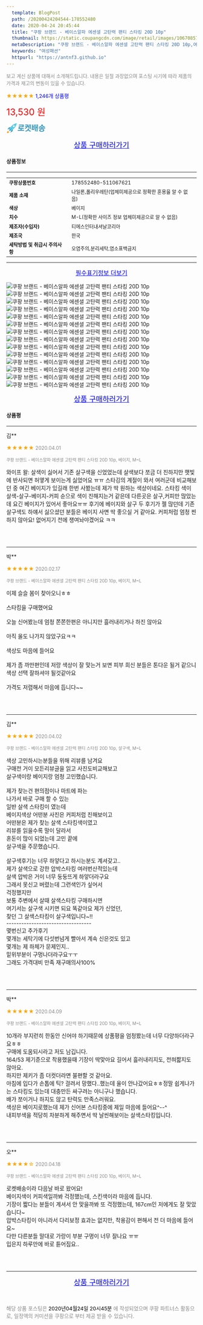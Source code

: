 ```yaml
---
  template: BlogPost
  path: /20200424204544-178552480
  date: 2020-04-24 20:45:44
  title: "쿠팡 브랜드 - 베이스알파 에센셜 고탄력 팬티 스타킹 20D 10p"
  thumbnail: https://static.coupangcdn.com/image/retail/images/10670857846440-5e8fa6f8-4307-4658-81dc-79deb66ecec8.jpg
  metaDescription: "쿠팡 브랜드 - 베이스알파 에센셜 고탄력 팬티 스타킹 20D 10p,여성패션"
  keywords: "여성패션"
  httpurl: "https://antnf3.github.io"
---
```

  
<span style="color: #888;font-size:0.8rem">보고 계신 상품에 대해서 소개해드립니다.
내용은 일절 과장없으며 포스팅 시기에 따라 제품의 가격과 재고의 변동이 있을 수 있습니다.</span>
  
<span style="color: orange;">★★★★★</span> <span style="color: blue;font-size: 0.85rem;">1,246개 상품평</span>

<span style="font-size: 0.9rem"></span> 

<span style="color: red;font-size: 1.5rem;">13,530 원</span>

![로켓배송](/assets/rocket_logo.png)

<p align="center"><a href="http://me2.do/xGnY4Vci" style="font-size: 1.2rem; color: blue;">상품 구매하러가기</a></p>

#### 상품정보

---

|                  |                       |
| ---------------- | --------------------- |
| **<span style="font-size:0.8rem;">쿠팡상품번호</span>** | <span style="font-size:0.8rem;">178552480-511067621</span> |
| **<span style="font-size:0.8rem;">제품 소재</span>**    | <span style="font-size:0.8rem;">나일론,폴리우레탄(업체미제공으로 정확한 혼용율 알 수 없음) </span>        |
| **<span style="font-size:0.8rem;">색상</span>**    | <span style="font-size:0.8rem;">베이지</span>        |
| **<span style="font-size:0.8rem;">치수</span>**    | <span style="font-size:0.8rem;">M-L(정확한 사이즈 정보 업체미제공으로 알 수 없음)</span>        |
| **<span style="font-size:0.8rem;">제조자(수입자)</span>**    | <span style="font-size:0.8rem;">티에스인터내셔날코리아</span>        |
| **<span style="font-size:0.8rem;">제조국</span>**    | <span style="font-size:0.8rem;">한국</span>        |
| **<span style="font-size:0.8rem;">세탁방법 및 취급시 주의사항</span>**    | <span style="font-size:0.8rem;">오염주의,분리세탁,염소표백금지</span>        |




---

<p align="center"><a href="http://me2.do/xGnY4Vci" style="font-size: 1rem; color: blue;">필수표기정보 더보기</a></p>

![쿠팡 브랜드 - 베이스알파 에센셜 고탄력 팬티 스타킹 20D 10p](http://thumbnail10.coupangcdn.com/thumbnails/remote/q89/image/retail/images/14328835453296-d91900e4-3ff5-4d57-a42a-e542f2003c14.jpg)
![쿠팡 브랜드 - 베이스알파 에센셜 고탄력 팬티 스타킹 20D 10p](http://thumbnail7.coupangcdn.com/thumbnails/remote/q89/image/product/content/vendorItem/2019/09/05/511067621/094880ee-c181-4b93-9a40-41842ba3dd3d.jpg)
![쿠팡 브랜드 - 베이스알파 에센셜 고탄력 팬티 스타킹 20D 10p](http://thumbnail9.coupangcdn.com/thumbnails/remote/q89/image/retail/images/13107998519788-912ad067-e44a-4a5e-ad1b-466018f99670.jpg)
![쿠팡 브랜드 - 베이스알파 에센셜 고탄력 팬티 스타킹 20D 10p](http://thumbnail7.coupangcdn.com/thumbnails/remote/q89/image/product/content/vendorItem/2019/09/05/511067621/f86891ed-55ad-4efe-babe-3cc158de3258.jpg)
![쿠팡 브랜드 - 베이스알파 에센셜 고탄력 팬티 스타킹 20D 10p](http://thumbnail9.coupangcdn.com/thumbnails/remote/q89/image/product/content/vendorItem/2019/03/25/511067621/80c4c0bd-b6c6-486b-9ff5-d8e7df6d4aeb.jpg)
![쿠팡 브랜드 - 베이스알파 에센셜 고탄력 팬티 스타킹 20D 10p](http://thumbnail6.coupangcdn.com/thumbnails/remote/q89/image/product/content/vendorItem/2019/03/25/511067621/4fbf9fc5-4e5e-42d1-ae4b-e0f58715fd4a.jpg)
![쿠팡 브랜드 - 베이스알파 에센셜 고탄력 팬티 스타킹 20D 10p](http://thumbnail8.coupangcdn.com/thumbnails/remote/q89/image/product/content/vendorItem/2019/03/25/511067621/7c0f7fa8-d1d6-480e-895b-dc973b39e7c6.jpg)
![쿠팡 브랜드 - 베이스알파 에센셜 고탄력 팬티 스타킹 20D 10p](http://thumbnail8.coupangcdn.com/thumbnails/remote/q89/image/product/content/vendorItem/2019/03/25/511067621/6b6644db-1c17-43c4-b7ae-1c2136a7c451.jpg)
![쿠팡 브랜드 - 베이스알파 에센셜 고탄력 팬티 스타킹 20D 10p](http://thumbnail7.coupangcdn.com/thumbnails/remote/q89/image/product/content/vendorItem/2019/03/25/511067621/5624427e-a43f-4ffa-97f8-83b0894167fe.jpg)
![쿠팡 브랜드 - 베이스알파 에센셜 고탄력 팬티 스타킹 20D 10p](http://thumbnail9.coupangcdn.com/thumbnails/remote/q89/image/product/content/vendorItem/2019/03/25/511067621/205b5782-dd12-4498-8ff1-bb32aa259fdb.jpg)
![쿠팡 브랜드 - 베이스알파 에센셜 고탄력 팬티 스타킹 20D 10p](http://thumbnail7.coupangcdn.com/thumbnails/remote/q89/image/product/content/vendorItem/2019/03/25/511067621/d5d26d59-6004-4a9b-ac1d-609e76401b2a.jpg)
![쿠팡 브랜드 - 베이스알파 에센셜 고탄력 팬티 스타킹 20D 10p](http://thumbnail7.coupangcdn.com/thumbnails/remote/q89/image/product/content/vendorItem/2019/04/25/511067621/a8f9ca13-66ae-4402-ac83-64fad00a881e.jpg)
![쿠팡 브랜드 - 베이스알파 에센셜 고탄력 팬티 스타킹 20D 10p](http://thumbnail6.coupangcdn.com/thumbnails/remote/q89/image/product/content/vendorItem/2019/03/25/511067621/d5671ee3-0f51-4478-9fe5-201d1b0254f8.jpg)
![쿠팡 브랜드 - 베이스알파 에센셜 고탄력 팬티 스타킹 20D 10p](http://thumbnail9.coupangcdn.com/thumbnails/remote/q89/image/product/content/vendorItem/2019/03/27/511067621/9776bf59-e3f4-40f7-8a19-98e14b9670ca.jpg)

<p align="center"><a href="http://me2.do/xGnY4Vci" style="font-size: 1.2rem; color: blue;">상품 구매하러가기</a></p>

#### 상품평
  
---
  
김**
    
<span style="color: orange;">★★★★★</span> <span style="font-size:0.8rem;color: #888;">2020.04.01</span>
    
<span style="color: #888;font-size:0.7rem">쿠팡 브랜드 - 베이스알파 에센셜 고탄력 팬티 스타킹 20D 10p, 베이지, M~L</span>
    

    
<span style="font-size: 0.9rem;">와이프 왈: 살색이 싫어서 기존 살구색을 신었었는데 살색보다 쪼금 더 진하지만 햇빛에 반사되면 허옇게 보이는게 싫었어요 ㅠㅠ 스타깅의 계절이 와서 여러군데 비교해보던 중 여긴 베이지가 있길래 한번 사봤는데 제가 딱 원하는 색상이네요. 스타킹 색이 살색-살구-베이지-커피 순으로 색이 진해지는거 같은데 다른곳은 살구,커피만 많았는데 요긴 베이지가 있어서 좋아요ㅠㅠ 후기에 베이지와 살구 두 후기가 젤 많던데 기존 살구색도 하얘서 싫으셨던 분들은 베이지 사면 딱 좋으실 거 같아요. 커피처럼 엄청 찐하지 않아요! 없어지기 전에 쟁여놔야겠어요 ㅋㅋ</span>
    
<br>
<br>

---
  
박**
    
<span style="color: orange;">★★★★★</span> <span style="font-size:0.8rem;color: #888;">2020.02.17</span>
    
<span style="color: #888;font-size:0.7rem">쿠팡 브랜드 - 베이스알파 에센셜 고탄력 팬티 스타킹 20D 10p, 베이지, M~L</span>
    

    
<span style="font-size: 0.9rem;">이제 슬슬 봄이 찾아오니ㅎㅎ<br/><br/>스타킹을 구매했어요<br/><br/>오늘 신어봤는데 엄청 쫀쫀한편은 아니지만 흘러내리거나 하진 않아요<br/><br/>아직 올도 나가지 않았구요ㅋㅋ<br/><br/>색상도 마음에 들어요<br/><br/>제가 좀 까만편인데 저랑 색상이 잘 맞는거 보면 피부 희신 분들은 톤다운 될거 같으니 색상 선택 잘하셔야 될것같아요<br/><br/>가격도 저렴해서 마음에 듭니다~~</span>
    
<br>
<br>

---
  
김**
    
<span style="color: orange;">★★★★★</span> <span style="font-size:0.8rem;color: #888;">2020.04.02</span>
    
<span style="color: #888;font-size:0.7rem">쿠팡 브랜드 - 베이스알파 에센셜 고탄력 팬티 스타킹 20D 10p, 살구색, M~L</span>
    

    
<span style="font-size: 0.9rem;">색상 고민하시는분들을 위해 리뷰를 남겨요<br/>구매전 거이 모든리뷰글을 읽고 사진도비교해보고<br/>살구색이랑 베이지랑 엄청 고민했습니다.<br/><br/>제가 찾는건 편의점이나 마트에 파는 <br/>나가서 바로 구매 할 수 있는<br/>일반 살색 스타킹이 였는데 <br/>베이지색상 어떤분 사진은 커피처럼 진해보이고<br/>어떤분은 제가 찾는 살색 스타킹색이였고<br/>리뷰를 읽을수록 말이 달라서<br/>혼돈이 많이 되었는데 고민 끝에 <br/>살구색을 주문했습니다.<br/><br/>살구색후기는 너무 하얗다고 하시는분도 계셔갖고..<br/>제가 살색으로 강한 압박스타킹 여러번산적있는데<br/>살색 압박은 거이 너무 둥둥뜨게 하얗더라구요<br/>그래서  못신고  버렸는데 그런색인가 싶어서<br/>걱정했지만<br/>보통 주변에서 살때 살색스타킹 구매하시면<br/>여기서는 살구색 시키면 되요 똑같아요 제가 신었던,<br/>찾던 그 살색스타킹이 살구색입니다~!!<br/>----------------------------------<br/>몇번신고 추가후기<br/>몇개는 세탁기에 다섯번넘게 빨아서 계속 신은것도 있고<br/>몇개는 제 하체가 문제인지.. <br/>밑위부분이 구멍나더라구요ㅜㅜ<br/>그래도 가격대비 만족 재구매의사100%</span>
    
<br>
<br>

---
  
박**
    
<span style="color: orange;">★★★★★</span> <span style="font-size:0.8rem;color: #888;">2020.04.09</span>
    
<span style="color: #888;font-size:0.7rem">쿠팡 브랜드 - 베이스알파 에센셜 고탄력 팬티 스타킹 20D 10p, 베이지, M~L</span>
    

    
<span style="font-size: 0.9rem;">10개라 부지런히 한동안 신어야 하기때문에 상품평을 엄청봤는데 너무 다양하더라구요ㅎㅎ<br/> 구매에 도움되시라고 저도 남깁니다.<br/> 164/53 제기준으로 착용했을때 기장이 딱맞아요 길어서 흘러내리지도, 전혀짧지도 않아요.<br/> 하지만 제키가 좀 더컷더라면 불편할 것 같아요.<br/> 아침에 입다가 손톱에 틱? 걸려서 망했다..했는데 올이 안나갔어요ㅎㅎ정말 쉽게나가는 스타킹도 있는데 대충만든 싸구려는 아니구나 했습니다.<br/> 배가 쪼이거나 하지도 않고 탄력도 만족스러워요.<br/> 색상은 베이지로했는데 제가 신어본 스타킹중에 제일 마음에 들어요^--^<br/> 내피부색을 적당히 차분하게 해주면서 딱 날씬해보이는 살색스타킹입니다.</span>
    
<br>
<br>

---
  
오**
    
<span style="color: orange;">★★★★☆</span> <span style="font-size:0.8rem;color: #888;">2020.04.18</span>
    
<span style="color: #888;font-size:0.7rem">쿠팡 브랜드 - 베이스알파 에센셜 고탄력 팬티 스타킹 20D 10p, 베이지, M~L</span>
    

    
<span style="font-size: 0.9rem;">로켓배송이라 다음날 바로 왔어요!<br/>베이지색이 커피색일까봐 걱정했는데, 스킨색이라 마음에 듭니다.<br/>기장이 짧다는 분들이 계셔서 안 맞을까봐 또 걱정했는데, 167cm인 저에게도 잘 맞았습니다~<br/>압박스타킹이 아니라서 다리보정 효과는 없지만, 착용감이 편해서 전 더 마음에 들어요~<br/>다만 다른분들 말대로 가랑이 부분 구멍이 너무 잘나요 ㅠㅠ<br/>입은지 하루만에 바로 튿어짐요..</span>
    
<br>
<br>


  
---
  
<p align="center"><a href="http://me2.do/xGnY4Vci" style="font-size: 1.2rem; color: blue;">상품 구매하러가기</a></p>
  
<br>
  
<span style="font-size: 0.85rem; color: #888;">해당 상품 포스팅은 <span style="color: #000;"> 2020년04월24일 20시45분 </span> 에 작성되었으며 쿠팡 파트너스 활동으로, 일정액의 커미션을 쿠팡으로 부터 제공 받을 수 있습니다.</span>